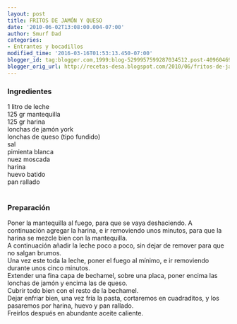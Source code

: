 ```yaml
---
layout: post
title: FRITOS DE JAMÓN Y QUESO
date: '2010-06-02T13:08:00.004-07:00'
author: Smurf Dad
categories:
- Entrantes y bocadillos
modified_time: '2016-03-16T01:53:13.450-07:00'
blogger_id: tag:blogger.com,1999:blog-5299957599287034512.post-4096046982236692642
blogger_orig_url: http://recetas-desa.blogspot.com/2010/06/fritos-de-jamon-y-queso.html
---
```


<h3>Ingredientes</h3>1 litro de leche<br />125 gr mantequilla<br />125 gr harina<br />lonchas de jamón york<br />lonchas de queso (tipo fundido)<br />sal<br />pimienta blanca<br />nuez moscada<br />harina<br />huevo batido<br />pan rallado<br /><br /><h3>Preparación</h3>Poner la mantequilla al fuego, para que se vaya deshaciendo. A continuación agregar la harina, e ir removiendo unos minutos, para que la harina se mezcle bien con la mantequilla.<br />A continuación añadir la leche poco a poco, sin dejar de remover para que no salgan brumos.<br />Una vez este toda la leche, poner el fuego al mínimo, e ir removiendo durante unos cinco minutos.<br />Extender una fina capa de bechamel, sobre una placa, poner encima las lonchas de jamón y encima las de queso.<br />Cubrir todo bien con el resto de la bechamel.<br />Dejar enfriar bien, una vez fría la pasta, cortaremos en cuadraditos, y los pasaremos por harina, huevo y pan rallado.<br />Freírlos después en abundante aceite caliente.